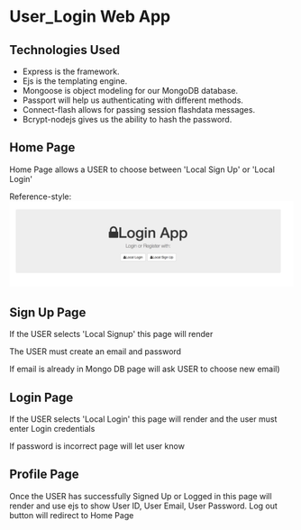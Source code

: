 # User_Login Web App

Technologies Used
------------------
  * Express is the framework.
  * Ejs is the templating engine.
  * Mongoose is object modeling for our MongoDB database.
  * Passport will help us authenticating with different methods.
  * Connect-flash allows for passing session flashdata messages.
  * Bcrypt-nodejs gives us the ability to hash the password.



Home Page
-------------
Home Page allows a USER to choose between 'Local Sign Up' or 'Local Login'

Reference-style: 
![Home Page](/images/Login_Home.png)

Sign Up Page
-------------
If the USER selects 'Local Signup' this page will render

The USER must create an email and password 

If email is already in Mongo DB page will ask USER to choose new email)

Login Page
-------------
If the USER selects 'Local Login' this page will render and the user must enter Login credentials 

If password is incorrect page will let user know

Profile Page
-------------
Once the USER has successfully Signed Up or Logged in this page will render and use ejs to show User ID, User Email, User Password.
Log out button will redirect to Home Page

